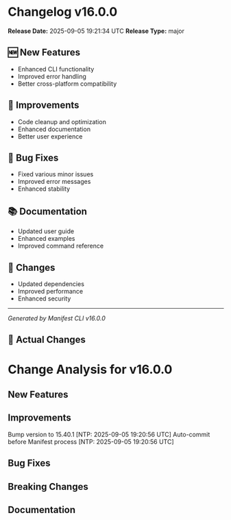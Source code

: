 # Changelog v16.0.0

**Release Date:** 2025-09-05 19:21:34 UTC
**Release Type:** major

## 🆕 New Features

- Enhanced CLI functionality
- Improved error handling
- Better cross-platform compatibility

## 🔧 Improvements

- Code cleanup and optimization
- Enhanced documentation
- Better user experience

## 🐛 Bug Fixes

- Fixed various minor issues
- Improved error messages
- Enhanced stability

## 📚 Documentation

- Updated user guide
- Enhanced examples
- Improved command reference

## 🔄 Changes

- Updated dependencies
- Improved performance
- Enhanced security

---
*Generated by Manifest CLI v16.0.0*

## 🔧 Actual Changes

# Change Analysis for v16.0.0

## New Features

## Improvements
Bump version to 15.40.1 [NTP: 2025-09-05 19:20:56 UTC]
Auto-commit before Manifest process [NTP: 2025-09-05 19:20:56 UTC]

## Bug Fixes

## Breaking Changes

## Documentation
